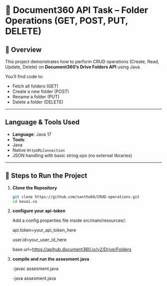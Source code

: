# 📂 Document360 API Task – Folder Operations (GET, POST, PUT, DELETE)

## 🚀 Overview

This project demonstrates how to perform CRUD operations (Create, Read, Update, Delete) on **Document360’s Drive Folders API** using Java.

You’ll find code to:
-  Fetch all folders (GET)
-  Create a new folder (POST)
-  Rename a folder (PUT)
-  Delete a folder (DELETE)

---

##  Language & Tools Used

- **Language**: Java 17
- **Tools**:
- Java
- Native `HttpURLConnection`
- JSON handling with basic string ops (no external libraries)

---

## 🧪 Steps to Run the Project

1. **Clone the Repository**  
   ```bash
   git clone https://github.com/santho04/CRUD-operations.git
   cd kovai.co

2. **configure your api-token**  

   Add a config.properties file inside src/main/resources/:

   api.token=your_api_token_here
   
   user.id=your_user_id_here
   
   base.url=https://apihub.document360.io/v2/Drive/Folders

4. **compile and run the assesment.java** 
   
   -javac assesment.java
   
   -java assesment.java
